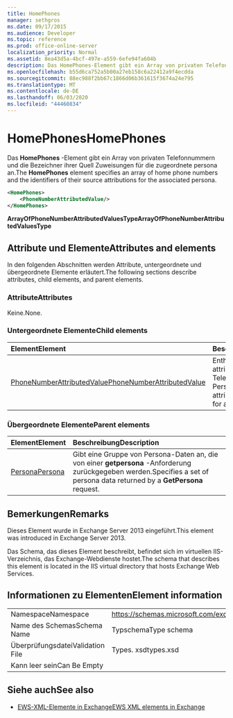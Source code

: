 ```yaml
---
title: HomePhones
manager: sethgros
ms.date: 09/17/2015
ms.audience: Developer
ms.topic: reference
ms.prod: office-online-server
localization_priority: Normal
ms.assetid: 8ea43d5a-4bcf-497e-a559-6efe94fa604b
description: Das HomePhones-Element gibt ein Array von privaten Telefonnummern und die Bezeichner ihrer Quell Zuweisungen für die zugeordnete persona an.
ms.openlocfilehash: b55d6ca752a5b00a27eb158c6a22412a9f4ecdda
ms.sourcegitcommit: 88ec988f2bb67c1866d06b361615f3674a24e795
ms.translationtype: MT
ms.contentlocale: de-DE
ms.lasthandoff: 06/03/2020
ms.locfileid: "44460834"
---
```

# <a name="homephones"></a><span data-ttu-id="24cc9-103">HomePhones</span><span class="sxs-lookup"><span data-stu-id="24cc9-103">HomePhones</span></span>

<span data-ttu-id="24cc9-104">Das **HomePhones** -Element gibt ein Array von privaten Telefonnummern und die Bezeichner ihrer Quell Zuweisungen für die zugeordnete persona an.</span><span class="sxs-lookup"><span data-stu-id="24cc9-104">The **HomePhones** element specifies an array of home phone numbers and the identifiers of their source attributions for the associated persona.</span></span> 
  
```XML
<HomePhones>
    <PhoneNumberAttributedValue/>
</HomePhones>
```

 <span data-ttu-id="24cc9-105">**ArrayOfPhoneNumberAttributedValuesType**</span><span class="sxs-lookup"><span data-stu-id="24cc9-105">**ArrayOfPhoneNumberAttributedValuesType**</span></span>
## <a name="attributes-and-elements"></a><span data-ttu-id="24cc9-106">Attribute und Elemente</span><span class="sxs-lookup"><span data-stu-id="24cc9-106">Attributes and elements</span></span>

<span data-ttu-id="24cc9-107">In den folgenden Abschnitten werden Attribute, untergeordnete und übergeordnete Elemente erläutert.</span><span class="sxs-lookup"><span data-stu-id="24cc9-107">The following sections describe attributes, child elements, and parent elements.</span></span>
  
### <a name="attributes"></a><span data-ttu-id="24cc9-108">Attribute</span><span class="sxs-lookup"><span data-stu-id="24cc9-108">Attributes</span></span>

<span data-ttu-id="24cc9-109">Keine.</span><span class="sxs-lookup"><span data-stu-id="24cc9-109">None.</span></span>
  
### <a name="child-elements"></a><span data-ttu-id="24cc9-110">Untergeordnete Elemente</span><span class="sxs-lookup"><span data-stu-id="24cc9-110">Child elements</span></span>

|<span data-ttu-id="24cc9-111">**Element**</span><span class="sxs-lookup"><span data-stu-id="24cc9-111">**Element**</span></span>|<span data-ttu-id="24cc9-112">**Beschreibung**</span><span class="sxs-lookup"><span data-stu-id="24cc9-112">**Description**</span></span>|
|:-----|:-----|
|[<span data-ttu-id="24cc9-113">PhoneNumberAttributedValue</span><span class="sxs-lookup"><span data-stu-id="24cc9-113">PhoneNumberAttributedValue</span></span>](phonenumberattributedvalue.md) <br/> |<span data-ttu-id="24cc9-114">Enthält eine einzelne attributierte Telefonnummer für eine Person.</span><span class="sxs-lookup"><span data-stu-id="24cc9-114">Contains a single attributed phone number for a persona.</span></span>  <br/> |
   
### <a name="parent-elements"></a><span data-ttu-id="24cc9-115">Übergeordnete Elemente</span><span class="sxs-lookup"><span data-stu-id="24cc9-115">Parent elements</span></span>

|<span data-ttu-id="24cc9-116">**Element**</span><span class="sxs-lookup"><span data-stu-id="24cc9-116">**Element**</span></span>|<span data-ttu-id="24cc9-117">**Beschreibung**</span><span class="sxs-lookup"><span data-stu-id="24cc9-117">**Description**</span></span>|
|:-----|:-----|
|[<span data-ttu-id="24cc9-118">Persona</span><span class="sxs-lookup"><span data-stu-id="24cc9-118">Persona</span></span>](persona.md) <br/> |<span data-ttu-id="24cc9-119">Gibt eine Gruppe von Persona-Daten an, die von einer **getpersona** -Anforderung zurückgegeben werden.</span><span class="sxs-lookup"><span data-stu-id="24cc9-119">Specifies a set of persona data returned by a **GetPersona** request.</span></span>  <br/> |
   
## <a name="remarks"></a><span data-ttu-id="24cc9-120">Bemerkungen</span><span class="sxs-lookup"><span data-stu-id="24cc9-120">Remarks</span></span>

<span data-ttu-id="24cc9-121">Dieses Element wurde in Exchange Server 2013 eingeführt.</span><span class="sxs-lookup"><span data-stu-id="24cc9-121">This element was introduced in Exchange Server 2013.</span></span>
  
<span data-ttu-id="24cc9-122">Das Schema, das dieses Element beschreibt, befindet sich im virtuellen IIS-Verzeichnis, das Exchange-Webdienste hostet.</span><span class="sxs-lookup"><span data-stu-id="24cc9-122">The schema that describes this element is located in the IIS virtual directory that hosts Exchange Web Services.</span></span>
  
## <a name="element-information"></a><span data-ttu-id="24cc9-123">Informationen zu Elementen</span><span class="sxs-lookup"><span data-stu-id="24cc9-123">Element information</span></span>

|||
|:-----|:-----|
|<span data-ttu-id="24cc9-124">Namespace</span><span class="sxs-lookup"><span data-stu-id="24cc9-124">Namespace</span></span>  <br/> |https://schemas.microsoft.com/exchange/services/2006/types  <br/> |
|<span data-ttu-id="24cc9-125">Name des Schemas</span><span class="sxs-lookup"><span data-stu-id="24cc9-125">Schema Name</span></span>  <br/> |<span data-ttu-id="24cc9-126">Typschema</span><span class="sxs-lookup"><span data-stu-id="24cc9-126">Type schema</span></span>  <br/> |
|<span data-ttu-id="24cc9-127">Überprüfungsdatei</span><span class="sxs-lookup"><span data-stu-id="24cc9-127">Validation File</span></span>  <br/> |<span data-ttu-id="24cc9-128">Types. xsd</span><span class="sxs-lookup"><span data-stu-id="24cc9-128">types.xsd</span></span>  <br/> |
|<span data-ttu-id="24cc9-129">Kann leer sein</span><span class="sxs-lookup"><span data-stu-id="24cc9-129">Can Be Empty</span></span>  <br/> ||
   
## <a name="see-also"></a><span data-ttu-id="24cc9-130">Siehe auch</span><span class="sxs-lookup"><span data-stu-id="24cc9-130">See also</span></span>



- [<span data-ttu-id="24cc9-131">EWS-XML-Elemente in Exchange</span><span class="sxs-lookup"><span data-stu-id="24cc9-131">EWS XML elements in Exchange</span></span>](ews-xml-elements-in-exchange.md)

